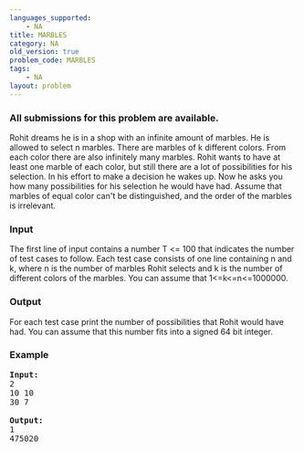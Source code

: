 ```yaml
---
languages_supported:
    - NA
title: MARBLES
category: NA
old_version: true
problem_code: MARBLES
tags:
    - NA
layout: problem
---
```

###  All submissions for this problem are available. 


Rohit dreams he is in a shop with an infinite amount of marbles. He is allowed to select n marbles. There are marbles of k different colors. From each color there are also infinitely many marbles. Rohit wants to have at least one marble of each color, but still there are a lot of possibilities for his selection. In his effort to make a decision he wakes up.
Now he asks you how many possibilities for his selection he would have had.
Assume that marbles of equal color can't be distinguished, and the order of the marbles is irrelevant.

### Input


The first line of input contains a number T <= 100 that indicates the number of test cases to follow. Each test case consists of one line containing n and k, where n is the number of marbles Rohit selects and k is the number of different colors of the marbles. You can assume that 1<=k<=n<=1000000.

### Output


For each test case print the number of possibilities that Rohit would have had.
You can assume that this number fits into a signed 64 bit integer.

### Example

<pre><b><tt>Input:</tt></b>
2
10 10
30 7

<b><tt>Output:</tt></b>
1
475020
</pre>
